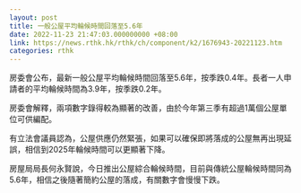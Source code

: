 ```yaml
---
layout: post
title: 一般公屋平均輪候時間回落至5.6年
date: 2022-11-23 21:47:03.000000000 +08:00
link: https://news.rthk.hk/rthk/ch/component/k2/1676943-20221123.htm
categories: rthk
---
```


房委會公布，最新一般公屋平均輪候時間回落至5.6年，按季跌0.4年。長者一人申請者的平均輪候時間為3.9年，按季跌0.2年。

房委會解釋，兩項數字錄得較為顯著的改善，由於今年第三季有超過1萬個公屋單位可供編配。

有立法會議員認為，公屋供應仍然緊張，如果可以確保即將落成的公屋無再出現延誤，相信到2025年輪候時間可以更顯著下降。

房屋局局長何永賢說，今日推出公屋綜合輪候時間，目前與傳統公屋輪候時間同為5.6年，相信之後隨著簡約公屋的落成，有關數字會慢慢下跌。
